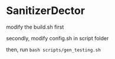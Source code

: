 # SanitizerDector
modify the build.sh first


secondly, modify config.sh in script folder


then, run `bash scripts/gen_testing.sh`

